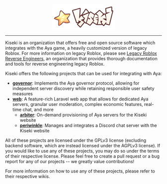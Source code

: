 <p align="center">
<img src="https://github.com/kiseki-lol/.github/raw/trunk/profile/logo.png" width="40%">
</p>
<hr>

Kiseki is an organization that offers free and open source software which integrates with the Aya game, a heavily customized version of legacy Roblox. For more information on legacy Roblox, please see [Legacy Roblox Reverse Engineers](https://github.com/lrre-foss), an organization that provides thorough documentation and tools for reverse engineering legacy Roblox.

Kiseki offers the following projects that can be used for integrating with Aya:

- **[governor](https://github.com/kiseki-lol/governor)**: Implements the Aya governor protocol, allowing for independent server discovery while retaining responsible user safety measures
- **[web](https://github.com/kiseki-lol/web)**: A feature-rich Laravel web app that allows for dedicated Aya servers, granular user moderation, complex economic features, real-time chat, and more
  - **[arbiter](https://github.com/kiseki-lol/arbiter)**: On-demand provisioning of Aya servers for the Kiseki website
  - **[periwinkle](https://github.com/kiseki-lol/periwinkle)**: Manages and integrates a Discord chat server with the Kiseki website

All of these projects are licensed under the GPLv3 license (excluding backend software, which are instead licensed under the AGPLv3 license). If you would like to use any of these projects, you may do so under the terms of their respective license. Please feel free to create a pull request or a bug report for any of our projects -- we greatly value contributions!

For more information on how to use any of these projects, please refer to their respective wikis.
